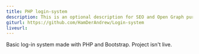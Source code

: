 ```yaml
---
title: PHP login-system
description: This is an optional description for SEO and Open Graph purposes, rather than the default generated excerpt.
giturl: https://github.com/HamDerAndrew/Login-system
liveurl: 
---
```


Basic log-in system made with PHP and Bootstrap.
Project isn't live.